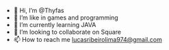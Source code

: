 - 👋 Hi, I’m @Thyfas
- 👀 I’m like in games and programming
- 🌱 I’m currently learning JAVA
- 💞️ I’m looking to collaborate on Square
- 📫 How to reach me lucasribeirolima974@gmail.com
